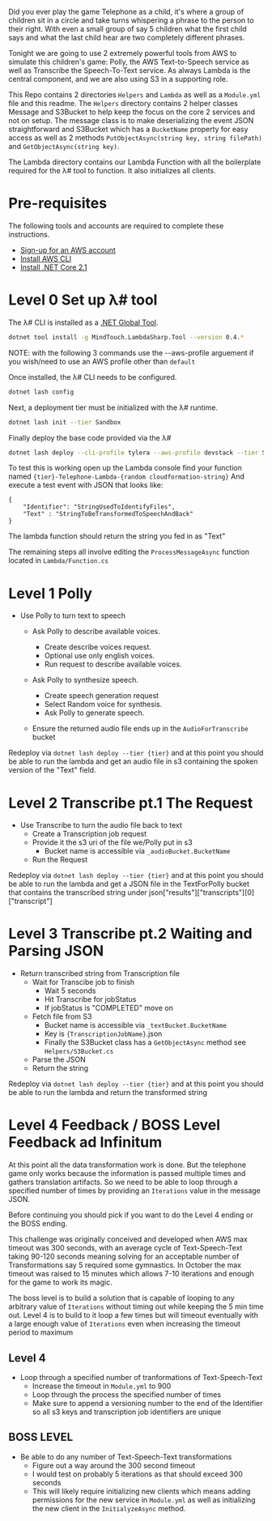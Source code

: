 Did you ever play the game Telephone as a child, it's where a group of children sit in a circle and take turns whispering a phrase to the person to their right. With even a small group of say 5 children what the first child says and what the last child hear are two completely different phrases.

Tonight we are going to use 2 extremely powerful tools from AWS to simulate this children's game: Polly, the AWS Text-to-Speech service as well as Transcribe the Speech-To-Text service. As always Lambda is the central component, and we are also using S3 in a supporting role. 

This Repo contains 2 directories `Helpers` and `Lambda` as well as a `Module.yml` file and this readme. The `Helpers` directory contains 2 helper classes Message and S3Bucket to help keep the focus on the core 2 services and not on setup. The message class is to make deserializing the event JSON straightforward and S3Bucket which has a `BucketName` property for easy access as well as 2 methods `PutObjectAsync(string key, string filePath)` and `GetObjectAsync(string key)`.

The Lambda directory contains our Lambda Function with all the boilerplate required for the λ# tool to function. It also initializes all clients.

# Pre-requisites
The following tools and accounts are required to complete these instructions.

* [Sign-up for an AWS account](https://aws.amazon.com/)
* [Install AWS CLI](https://aws.amazon.com/cli/)
* [Install .NET Core 2.1](https://www.microsoft.com/net/download)

# Level 0 Set up λ# tool
The λ# CLI is installed as a [.NET Global Tool](https://docs.microsoft.com/en-us/dotnet/core/tools/global-tools).

```bash
dotnet tool install -g MindTouch.LambdaSharp.Tool --version 0.4.*
```

NOTE: with the following 3 commands use the --aws-profile arguement if you wish/need to use an AWS profile other than `default`

Once installed, the λ# CLI needs to be configured.
```bash
dotnet lash config
```

Next, a deployment tier must be initialized with the λ# runtime.
```bash
dotnet lash init --tier Sandbox
```

Finally deploy the base code provided via the λ#
```bash
dotnet lash deploy --cli-profile tylera --aws-profile devstack --tier Sandbox
```

To test this is working open up the Lambda console find your function named `{tier}-Telephone-Lambda-{random cloudformation-string}` And execute a test event with JSON that looks like:
```
{
    "Identifier": "StringUsedToIdentifyFiles",
    "Text" : "StringToBeTransformedToSpeechAndBack"
}
```
The lambda function should return the string you fed in as "Text"

The remaining steps all involve editing the `ProcessMessageAsync` function located in `Lambda/Function.cs`

# Level 1 Polly
- Use Polly to turn text to speech

    - Ask Polly to describe available voices.
        - Create describe voices request.
        - Optional use only english voices.
        - Run request to describe available voices.


    - Ask Polly to synthesize speech.
        - Create speech generation request
        - Select Random voice for synthesis.
        - Ask Polly to generate speech.

    - Ensure the returned audio file ends up in the `AudioForTranscribe` bucket

Redeploy via `dotnet lash deploy --tier {tier}` and at this point you should be able to run the lambda and get an audio file in s3 containing the spoken version of the "Text" field.

# Level 2 Transcribe pt.1 The Request
- Use Transcribe to turn the audio file back to text
    - Create a Transcription job request
    - Provide it the s3 uri of the file we/Polly put in s3
        - Bucket name is accessible via `_audioBucket.BucketName`
    - Run the Request

Redeploy via `dotnet lash deploy --tier {tier}` and at this point you should be able to run the lambda and get a JSON file in the TextForPolly bucket that contains the transcribed string under json["results"]["transcripts"][0]["transcript"]

# Level 3 Transcribe pt.2 Waiting and Parsing JSON
- Return transcribed string from Transcription file
    - Wait for Transcibe job to finish
        - Wait 5 seconds
        - Hit Transcribe for jobStatus
        - If jobStatus is "COMPLETED" move on
    - Fetch file from S3
        - Bucket name is accessible via `_textBucket.BucketName`
        - Key is  `{TranscriptionJobName}`.json
        - Finally the S3Bucket class has a `GetObjectAsync` method see `Helpers/S3Bucket.cs`
    - Parse the JSON
    - Return the string

Redeploy via `dotnet lash deploy --tier {tier}` and at this point you should be able to run the lambda and return the transformed string

# Level 4 Feedback / BOSS Level Feedback ad Infinitum 
At this point all the data transformation work is done. But the telephone game only works because the information is passed multiple times and gathers translation artifacts. So we need to be able to loop through a specified number of times by providing an `Iterations` value in the message JSON. 

Before continuing you should pick if you want to do the Level 4 ending or the BOSS ending.

This challenge was originally conceived and developed when AWS max timeout was 300 seconds, with an average cycle of Text-Speech-Text taking 90-120 seconds meaning solving for an acceptable number of Transformations say 5 required some gymnastics. In October the max timeout was raised to 15 minutes which allows 7-10 iterations and enough for the game to work its magic. 

The boss level is to build a solution that is capable of looping to any arbitrary value of `Iterations` without timing out while keeping the 5 min time out. Level 4 is to build to it loop a few times but will timeout eventually with a large enough value of `Iterations` even when increasing the timeout period to maximum

## Level 4
- Loop through a specified number of tranformations of Text-Speech-Text
    - Increase the timeout in `Module.yml` to 900
    - Loop through the process the specified number of times
    - Make sure to append a versioning number to the end of the Identifier so all s3 keys and transcription job identifiers are unique

## BOSS LEVEL
- Be able to do any number of Text-Speech-Text transformations
    - Figure out a way around the 300 second timeout
    - I would test on probably 5 iterations as that should exceed 300 seconds
    - This will likely require initializing new clients which means adding permissions for the new service in `Module.yml` as well as initializing the new client in the `InitialyzeAsync` method.